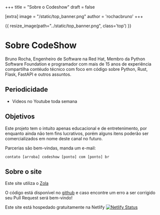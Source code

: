 +++
title = "Sobre o Codeshow"
draft = false

[extra]
image = "/static/top_banner.png"
author = 'rochacbruno'
+++

{{ resize_image(path="../static/top_banner.png", class='top') }}

# Sobre CodeShow

Bruno Rocha, Engenheiro de Software na Red Hat, Membro da Python Software Foundation e programador
com mais de 15 anos de experiência compartilha contéudo técnico com foco em código sobre Python, Rust, Flask, FastAPI e outros assuntos.

## Periodicidade

- Videos no Youtube toda semana

## Objetivos

Este projeto tem o intuito apenas educacional e de entretenimento, por enquanto ainda não tem fins lucrativos, porém alguns itens poderão ser comercializados em nome deste canal no futuro.

Parcerias são bem-vindas, manda um e-mail:

`contato [arroba] codeshow [ponto] com [ponto] br`


## Sobre o site

Este site utiliza o [Zola](@/2019-11-13-criando-seu-blog-com-zola/index.md)

O código está disponível no [github](https://github.com/codeshow/site) e caso encontre um erro a ser corrigido seu Pull Request será bem-vindo!

Este site está hospedado gratuitamente na Netlify
[![Netlify Status](https://api.netlify.com/api/v1/badges/b032e782-b54d-4cd1-a71a-c6afd5857f4b/deploy-status)](https://app.netlify.com/sites/codeshowbr/deploys)
